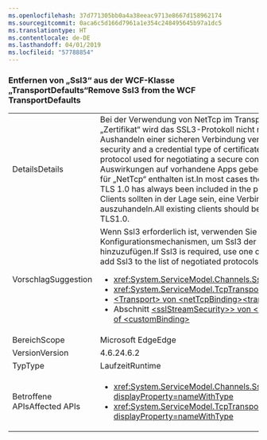 ```yaml
---
ms.openlocfilehash: 37d771305bb0a4a38eeac9713e8667d158962174
ms.sourcegitcommit: 0aca6c5d166d7961a1e354c248495645b97a1dc5
ms.translationtype: HT
ms.contentlocale: de-DE
ms.lasthandoff: 04/01/2019
ms.locfileid: "57788854"
---
```

### <a name="remove-ssl3-from-the-wcf-transportdefaults"></a><span data-ttu-id="4070f-101">Entfernen von „Ssl3“ aus der WCF-Klasse „TransportDefaults“</span><span class="sxs-lookup"><span data-stu-id="4070f-101">Remove Ssl3 from the WCF TransportDefaults</span></span>

|   |   |
|---|---|
|<span data-ttu-id="4070f-102">Details</span><span class="sxs-lookup"><span data-stu-id="4070f-102">Details</span></span>|<span data-ttu-id="4070f-103">Bei der Verwendung von NetTcp im Transportsicherheitsmodus und der Einstellung „Zertifikat“ wird das SSL3-Protokoll nicht mehr als eins der Standardprotokolle für das Aushandeln einer sicheren Verbindung verwendet.</span><span class="sxs-lookup"><span data-stu-id="4070f-103">When using NetTcp with transport security and a credential type of certificate, the SSL 3 protocol is no longer a default protocol used for negotiating a secure connection.</span></span> <span data-ttu-id="4070f-104">In den meisten Fällen sollte es keine Auswirkungen auf vorhandene Apps geben, da TLS 1.0 schon immer in der Protokollliste für „NetTcp“ enthalten ist.</span><span class="sxs-lookup"><span data-stu-id="4070f-104">In most cases there should be no impact to existing apps as TLS 1.0 has always been included in the protocol list for NetTcp.</span></span> <span data-ttu-id="4070f-105">Alle vorhandenen Clients sollten in der Lage sein, eine Verbindung mit mindestens TLS 1.0 auszuhandeln.</span><span class="sxs-lookup"><span data-stu-id="4070f-105">All existing clients should be able to negotiate a connection using at least TLS1.0.</span></span>|
|<span data-ttu-id="4070f-106">Vorschlag</span><span class="sxs-lookup"><span data-stu-id="4070f-106">Suggestion</span></span>|<span data-ttu-id="4070f-107">Wenn Ssl3 erforderlich ist, verwenden Sie eine der folgenden Konfigurationsmechanismen, um Ssl3 der Liste der ausgehandelten Protokolle hinzuzufügen.</span><span class="sxs-lookup"><span data-stu-id="4070f-107">If Ssl3 is required, use one of the following configuration mechanisms to add Ssl3 to the list of negotiated protocols.</span></span><ul><li><xref:System.ServiceModel.Channels.SslStreamSecurityBindingElement.SslProtocols></li><li><xref:System.ServiceModel.TcpTransportSecurity.SslProtocols></li><li>[<span data-ttu-id="4070f-108">\<Transport> von \<netTcpBinding></span><span class="sxs-lookup"><span data-stu-id="4070f-108">\<transport> of \<netTcpBinding></span></span>](~/docs/framework/configure-apps/file-schema/wcf/transport-of-nettcpbinding.md)</li><li><span data-ttu-id="4070f-109">Abschnitt [&lt;sslStreamSecurity>&gt; von &lt;customBinding&gt;](~/docs/framework/configure-apps/file-schema/wcf/sslstreamsecurity.md)</span><span class="sxs-lookup"><span data-stu-id="4070f-109">[&lt;sslStreamSecurity&gt; section of &lt;customBinding&gt;](~/docs/framework/configure-apps/file-schema/wcf/sslstreamsecurity.md)</span></span></li></ul>|
|<span data-ttu-id="4070f-110">Bereich</span><span class="sxs-lookup"><span data-stu-id="4070f-110">Scope</span></span>|<span data-ttu-id="4070f-111">Microsoft Edge</span><span class="sxs-lookup"><span data-stu-id="4070f-111">Edge</span></span>|
|<span data-ttu-id="4070f-112">Version</span><span class="sxs-lookup"><span data-stu-id="4070f-112">Version</span></span>|<span data-ttu-id="4070f-113">4.6.2</span><span class="sxs-lookup"><span data-stu-id="4070f-113">4.6.2</span></span>|
|<span data-ttu-id="4070f-114">Typ</span><span class="sxs-lookup"><span data-stu-id="4070f-114">Type</span></span>|<span data-ttu-id="4070f-115">Laufzeit</span><span class="sxs-lookup"><span data-stu-id="4070f-115">Runtime</span></span>|
|<span data-ttu-id="4070f-116">Betroffene APIs</span><span class="sxs-lookup"><span data-stu-id="4070f-116">Affected APIs</span></span>|<ul><li><xref:System.ServiceModel.Channels.SslStreamSecurityBindingElement.SslProtocols?displayProperty=nameWithType></li><li><xref:System.ServiceModel.TcpTransportSecurity.SslProtocols?displayProperty=nameWithType></li></ul>|

